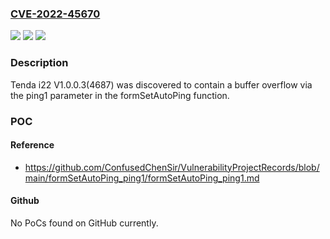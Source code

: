 ### [CVE-2022-45670](https://cve.mitre.org/cgi-bin/cvename.cgi?name=CVE-2022-45670)
![](https://img.shields.io/static/v1?label=Product&message=n%2Fa&color=blue)
![](https://img.shields.io/static/v1?label=Version&message=n%2Fa&color=blue)
![](https://img.shields.io/static/v1?label=Vulnerability&message=n%2Fa&color=brighgreen)

### Description

Tenda i22 V1.0.0.3(4687) was discovered to contain a buffer overflow via the ping1 parameter in the formSetAutoPing function.

### POC

#### Reference
- https://github.com/ConfusedChenSir/VulnerabilityProjectRecords/blob/main/formSetAutoPing_ping1/formSetAutoPing_ping1.md

#### Github
No PoCs found on GitHub currently.

